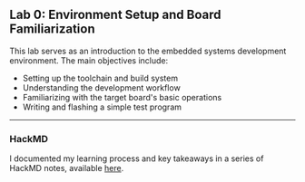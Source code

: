 ## Lab 0: Environment Setup and Board Familiarization

This lab serves as an introduction to the embedded systems development environment. The main objectives include:

- Setting up the toolchain and build system
- Understanding the development workflow
- Familiarizing with the target board's basic operations
- Writing and flashing a simple test program
---
### HackMD 
I documented my learning process and key takeaways in a series of HackMD notes, available [here](https://hackmd.io/@GDIF3DlmRBa7hCk6nQfzkQ/Embedded-System-FreeRTOS-Lab0).

